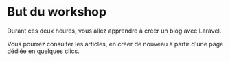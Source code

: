 # But du workshop

Durant ces deux heures, vous allez apprendre à créer un blog avec Laravel. 

Vous pourrez consulter les articles, en créer de nouveau à partir d'une page dédiée en quelques clics.